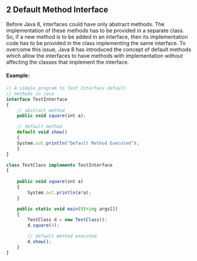 ## 2 Default Method Interface
Before Java 8, interfaces could have only abstract methods.
The implementation of these methods has to be provided in a separate class.
So, if a new method is to be added in an interface, then its implementation code has to be provided in the class implementing the same interface. 
To overcome this issue, Java 8 has introduced the concept of default methods which allow the interfaces to have methods with implementation without affecting the classes that implement the interface.

#### Example:
```javascript
// A simple program to Test Interface default 
// methods in java 
interface TestInterface 
{ 
	// abstract method 
	public void square(int a); 

	// default method 
	default void show() 
	{ 
	System.out.println("Default Method Executed"); 
	} 
} 

class TestClass implements TestInterface 
{ 
	
	public void square(int a) 
	{ 
		System.out.println(a*a); 
	} 

	public static void main(String args[]) 
	{ 
		TestClass d = new TestClass(); 
		d.square(4); 

		// default method executed 
		d.show(); 
	} 
}
